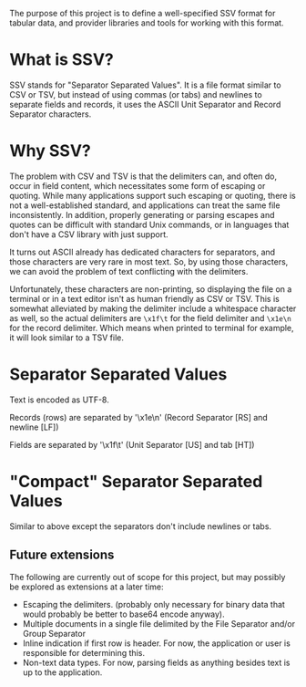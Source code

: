 The purpose of this project is to define a well-specified SSV format for tabular data, and
provider libraries and tools for working with this format.

# What is SSV?

SSV stands for "Separator Separated Values". It is a file format similar to CSV or TSV, but
instead of using commas (or tabs) and newlines to separate fields and records, it uses the ASCII
Unit Separator and Record Separator characters.

# Why SSV?

The problem with CSV and TSV is that the delimiters can, and often do, occur in field content, which
necessitates some form of escaping or quoting. While many applications support such escaping or
quoting, there is not a well-established standard, and applications can treat the same file
inconsistently. In addition, properly generating or parsing escapes and quotes can be difficult with
standard Unix commands, or in languages that don't have a CSV library with just support.

It turns out ASCII already has dedicated characters for separators, and those characters
are very rare in most text. So, by using those characters, we can avoid the problem of text
conflicting with the delimiters.

Unfortunately, these characters are non-printing, so displaying the file on a terminal or in a
text editor isn't as human friendly as CSV or TSV. This is somewhat alleviated by making the
delimiter include a whitespace character as well, so the actual delimiters are `\x1f\t` for the
field delimiter and `\x1e\n` for the record delimiter. Which means when printed to terminal for
example, it will look similar to a TSV file.


# Separator Separated Values

Text is encoded as UTF-8.

Records (rows) are separated by '\\x1e\\n' (Record Separator [RS] and newline [LF])

Fields are separated by '\\x1f\\t' (Unit Separator [US] and tab [HT])


# "Compact" Separator Separated Values

Similar to above except the separators don't include newlines or tabs.

## Future extensions

The following are currently out of scope for this project, but may possibly be explored as extensions
at a later time:

- Escaping the delimiters. (probably only necessary for binary data that would probably be better
  to base64 encode anyway).
- Multiple documents in a single file delimited by the File Separator and/or Group Separator
- Inline indication if first row is header. For now, the application or user is responsible for determining this.
- Non-text data types. For now, parsing fields as anything besides text is up to the application.
